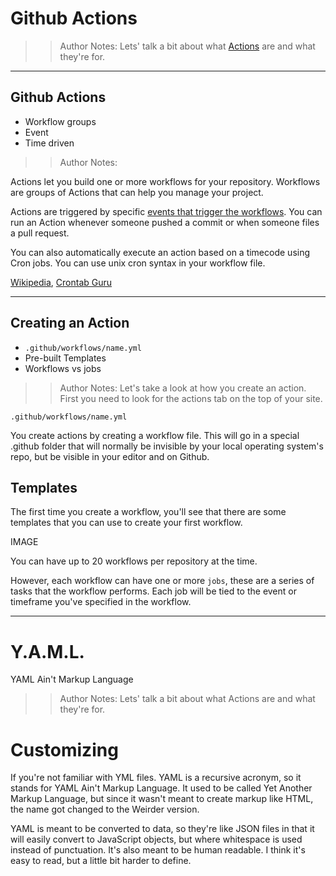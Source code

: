 <!-- .slide: data-state="title" -->

# Github Actions

> > Author Notes: Lets' talk a bit about what [Actions](https://github.com/features/actions) are and what they're for.

---

## Github Actions

- Workflow groups
- Event
- Time driven

> > Author Notes:

Actions let you build one or more workflows for your repository. Workflows are groups of Actions that can help you manage your project.

Actions are triggered by specific [events that trigger the workflows](https://help.github.com/en/articles/events-that-trigger-workflows). You can run an Action whenever someone pushed a commit or when someone files a pull request.

You can also automatically execute an action based on a timecode using Cron jobs. You can use unix cron syntax in your workflow file.

[Wikipedia](https://en.wikipedia.org/wiki/Cron), [Crontab Guru](https://crontab.guru)

---

## Creating an Action

- `.github/workflows/name.yml`
- Pre-built Templates
- Workflows vs jobs

> > Author Notes: Let's take a look at how you create an action. First you need to look for the actions tab on the top of your site.

`.github/workflows/name.yml`

You create actions by creating a workflow file. This will go in a special .github folder that will normally be invisible by your local operating system's repo, but be visible in your editor and on Github.

## Templates

The first time you create a workflow, you'll see that there are some templates that you can use to create your first workflow.

IMAGE

You can have up to 20 workflows per repository at the time.

However, each workflow can have one or more `jobs`, these are a series of tasks that the workflow performs. Each job will be tied to the event or timeframe you've specified in the workflow.

---

<!-- .slide: data-state="title" -->

# Y.A.M.L.

YAML Ain't Markup Language

> > Author Notes: Lets' talk a bit about what Actions are and what they're for.

# Customizing

If you're not familiar with YML files. YAML is a recursive acronym, so it stands for YAML Ain't Markup Language. It used to be called Yet Another Markup Language, but since it wasn't meant to create markup like HTML, the name got changed to the Weirder version.

YAML is meant to be converted to data, so they're like JSON files in that it will easily convert to JavaScript objects, but where whitespace is used instead of punctuation. It's also meant to be human readable. I think it's easy to read, but a little bit harder to define.
